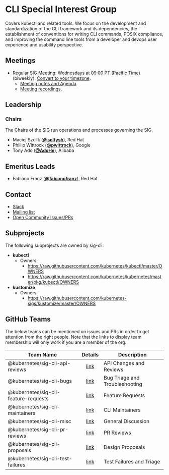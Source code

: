 <!---
This is an autogenerated file!

Please do not edit this file directly, but instead make changes to the
sigs.yaml file in the project root.

To understand how this file is generated, see https://git.k8s.io/community/generator/README.md
--->
# CLI Special Interest Group

Covers kubectl and related tools. We focus on the development and standardization of the CLI framework and its dependencies, the establishment of conventions for writing CLI commands, POSIX compliance, and improving the command line tools from a developer and devops user experience and usability perspective.

## Meetings
* Regular SIG Meeting: [Wednesdays at 09:00 PT (Pacific Time)](https://docs.google.com/document/d/1FQx0BPlkkl1Bn0c9ocVBxYIKojpmrS1CFP5h0DI68AE/edit) (biweekly). [Convert to your timezone](http://www.thetimezoneconverter.com/?t=09:00&tz=PT%20%28Pacific%20Time%29).
  * [Meeting notes and Agenda](https://docs.google.com/document/d/1r0YElcXt6G5mOWxwZiXgGu_X6he3F--wKwg-9UBc29I/edit?usp=sharing).
  * [Meeting recordings](https://www.youtube.com/playlist?list=PL69nYSiGNLP28HaTzSlFe6RJVxpFmbUvF).

## Leadership

### Chairs
The Chairs of the SIG run operations and processes governing the SIG.

* Maciej Szulik (**[@soltysh](https://github.com/soltysh)**), Red Hat
* Phillip Wittrock (**[@pwittrock](https://github.com/pwittrock)**), Google
* Tony Ado (**[@AdoHe](https://github.com/AdoHe)**), Alibaba

## Emeritus Leads

* Fabiano Franz (**[@fabianofranz](https://github.com/fabianofranz)**), Red Hat

## Contact
* [Slack](https://kubernetes.slack.com/messages/sig-cli)
* [Mailing list](https://groups.google.com/forum/#!forum/kubernetes-sig-cli)
* [Open Community Issues/PRs](https://github.com/kubernetes/community/labels/sig%2Fcli)

## Subprojects

The following subprojects are owned by sig-cli:
- **kubectl**
  - Owners:
    - https://raw.githubusercontent.com/kubernetes/kubectl/master/OWNERS
    - https://raw.githubusercontent.com/kubernetes/kubernetes/master/pkg/kubectl/OWNERS
- **kustomize**
  - Owners:
    - https://raw.githubusercontent.com/kubernetes-sigs/kustomize/master/OWNERS

## GitHub Teams

The below teams can be mentioned on issues and PRs in order to get attention from the right people.
Note that the links to display team membership will only work if you are a member of the org.

| Team Name | Details | Description |
| --------- |:-------:| ----------- |
| @kubernetes/sig-cli-api-reviews | [link](https://github.com/orgs/kubernetes/teams/sig-cli-api-reviews) | API Changes and Reviews |
| @kubernetes/sig-cli-bugs | [link](https://github.com/orgs/kubernetes/teams/sig-cli-bugs) | Bug Triage and Troubleshooting |
| @kubernetes/sig-cli-feature-requests | [link](https://github.com/orgs/kubernetes/teams/sig-cli-feature-requests) | Feature Requests |
| @kubernetes/sig-cli-maintainers | [link](https://github.com/orgs/kubernetes/teams/sig-cli-maintainers) | CLI Maintainers |
| @kubernetes/sig-cli-misc | [link](https://github.com/orgs/kubernetes/teams/sig-cli-misc) | General Discussion |
| @kubernetes/sig-cli-pr-reviews | [link](https://github.com/orgs/kubernetes/teams/sig-cli-pr-reviews) | PR Reviews |
| @kubernetes/sig-cli-proposals | [link](https://github.com/orgs/kubernetes/teams/sig-cli-proposals) | Design Proposals |
| @kubernetes/sig-cli-test-failures | [link](https://github.com/orgs/kubernetes/teams/sig-cli-test-failures) | Test Failures and Triage |

<!-- BEGIN CUSTOM CONTENT -->

<!-- END CUSTOM CONTENT -->
